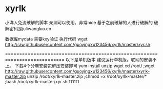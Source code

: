 # xyrlk
小洋人免流破解的脚本
亲测可以使用，非常nice
基于之前破解的人进行破解的
破解密码是juliwangluo.cn


数据库mydata
需要key验证
执行代码
wget http://raw.githubusercontent.com/guoyingxu123456/xyrlk/master/xyr.sh


===========================================================================
以下是单机版本 建议运行单机版，联网的安装不上。
下载4个分卷安装包解压安装即可
yum install unzip wget
cd /root/ ;wget  http://raw.githubusercontent.com/guoyingxu123456/xyrlk/master/xyrlk-master.zip
unzip /root/xyrlk-master.zip ;chmod +x /root/xyrlk-master/* ;bash /root/xyrlk-master/xyr.sh
111111
